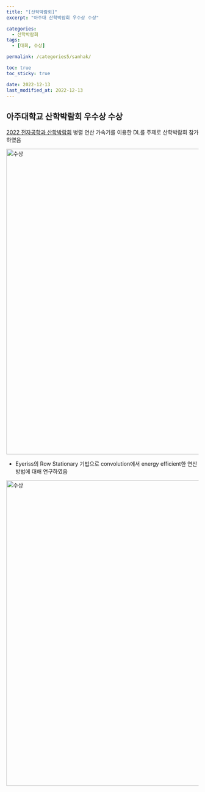 ```yaml
---
title: "[산학박람회]"
excerpt: "아주대 산학박람회 우수상 수상"

categories:
  - 산학박람회
tags:
  - [대회, 수상]

permalink: /categories5/sanhak/

toc: true
toc_sticky: true

date: 2022-12-13
last_modified_at: 2022-12-13
---
```


## 아주대학교 산학박람회 우수상 수상

[2022 전자공학과 산학박람회](https://ecefair.ajou.ac.kr/) 병렬 연산 가속기를 이용한 DL를 주제로 산학박람회 참가하였음

<img src="../../assets/images/010802.jpg" width="800px" height="800px" title="수상" alt="수상"><img><br/>

- Eyeriss의 Row Stationary 기법으로 convolution에서 energy efficient한 연산 방법에 대해 연구하였음

<img src="../../assets/images/융캡디자료.png" width="800px" height="800px" title="수상" alt="수상"><img><br/>